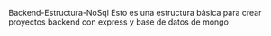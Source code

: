 Backend-Estructura-NoSql
Esto es una estructura básica para crear proyectos backend con express y base de datos de mongo